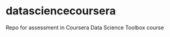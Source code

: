 datasciencecoursera
===================

Repo for assessment in Coursera Data Science Toolbox course
